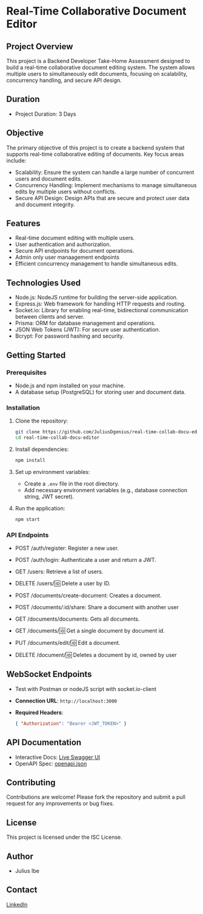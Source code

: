# Real-Time Collaborative Document Editor

## Project Overview

This project is a Backend Developer Take-Home Assessment designed to build a real-time collaborative document editing system. The system allows multiple users to simultaneously edit documents, focusing on scalability, concurrency handling, and secure API design.

## Duration

- Project Duration: 3 Days

## Objective

The primary objective of this project is to create a backend system that supports real-time collaborative editing of documents. Key focus areas include:

- Scalability: Ensure the system can handle a large number of concurrent users and document edits.
- Concurrency Handling: Implement mechanisms to manage simultaneous edits by multiple users without conflicts.
- Secure API Design: Design APIs that are secure and protect user data and document integrity.

## Features

- Real-time document editing with multiple users.
- User authentication and authorization.
- Secure API endpoints for document operations.
- Admin only user manaagement endpoints
- Efficient concurrency management to handle simultaneous edits.

## Technologies Used

- Node.js: NodeJS runtime for building the server-side application.
- Express.js: Web framework for handling HTTP requests and routing.
- Socket.io: Library for enabling real-time, bidirectional communication between clients and server.
- Prisma: ORM for database management and operations.
- JSON Web Tokens (JWT): For secure user authentication.
- Bcrypt: For password hashing and security.

## Getting Started

### Prerequisites

- Node.js and npm installed on your machine.
- A database setup (PostgreSQL) for storing user and document data.

### Installation

1. Clone the repository:
   ```bash
   git clone https://github.com/JuliusDgenius/real-time-collab-docu-editor.git
   cd real-time-collab-docu-editor
   ```

2. Install dependencies:
   ```bash
   npm install
   ```

3. Set up environment variables:
   - Create a `.env` file in the root directory.
   - Add necessary environment variables (e.g., database connection string, JWT secret).

4. Run the application:
   ```bash
   npm start
   ```

### API Endpoints

- POST /auth/register: Register a new user.
- POST /auth/login: Authenticate a user and return a JWT.
- GET /users: Retrieve a list of users.
- DELETE /users/:id: Delete a user by ID.

- POST /documents/create-document: Creates a document.
- POST /documents/:id/share: Share a document with another user
- GET /documents/documents: Gets all documents.
- GET /documents/:id: Get a single document by document id.
- PUT /documents/edit/:id: Edit a document.
- DELETE /document/:id: Deletes a document by id, owned by user

## WebSocket Endpoints
- Test with Postman or nodeJS script with socket.io-client

- **Connection URL**: `http://localhost:3000`
- **Required Headers**:
  ```json
  { "Authorization": "Bearer <JWT_TOKEN>" }

## API Documentation
- Interactive Docs: [Live Swagger UI](http://localhost:3000/api-docs)
- OpenAPI Spec: [openapi.json](./openapi.json)

## Contributing

Contributions are welcome! Please fork the repository and submit a pull request for any improvements or bug fixes.

## License

This project is licensed under the ISC License.

## Author

- Julius Ibe

## Contact
[LinkedIn](https://www.linkedin.com/in/julius-ibe)